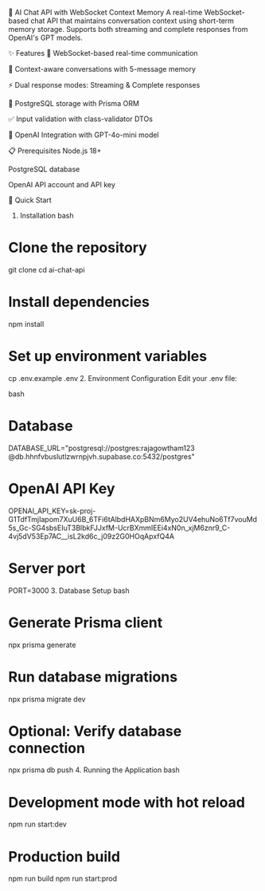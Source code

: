 🤖 AI Chat API with WebSocket Context Memory
A real-time WebSocket-based chat API that maintains conversation context using short-term memory storage. Supports both streaming and complete responses from OpenAI's GPT models.

✨ Features
🚀 WebSocket-based real-time communication

🧠 Context-aware conversations with 5-message memory

⚡ Dual response modes: Streaming & Complete responses

💾 PostgreSQL storage with Prisma ORM

✅ Input validation with class-validator DTOs

🔌 OpenAI Integration with GPT-4o-mini model

📋 Prerequisites
Node.js 18+

PostgreSQL database

OpenAI API account and API key

🚀 Quick Start
1. Installation
bash
# Clone the repository
git clone <your-repo-url>
cd ai-chat-api

# Install dependencies
npm install

# Set up environment variables
cp .env.example .env
2. Environment Configuration
Edit your .env file:

bash
# Database
DATABASE_URL="postgresql://postgres:rajagowtham123
@db.hhnfvbuslutlzwrnpjvh.supabase.co:5432/postgres"

# OpenAI API Key
OPENAI_API_KEY=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

# Server port 
PORT=3000
3. Database Setup
bash
# Generate Prisma client
npx prisma generate

# Run database migrations
npx prisma migrate dev

# Optional: Verify database connection
npx prisma db push
4. Running the Application
bash
# Development mode with hot reload
npm run start:dev

# Production build
npm run build
npm run start:prod
